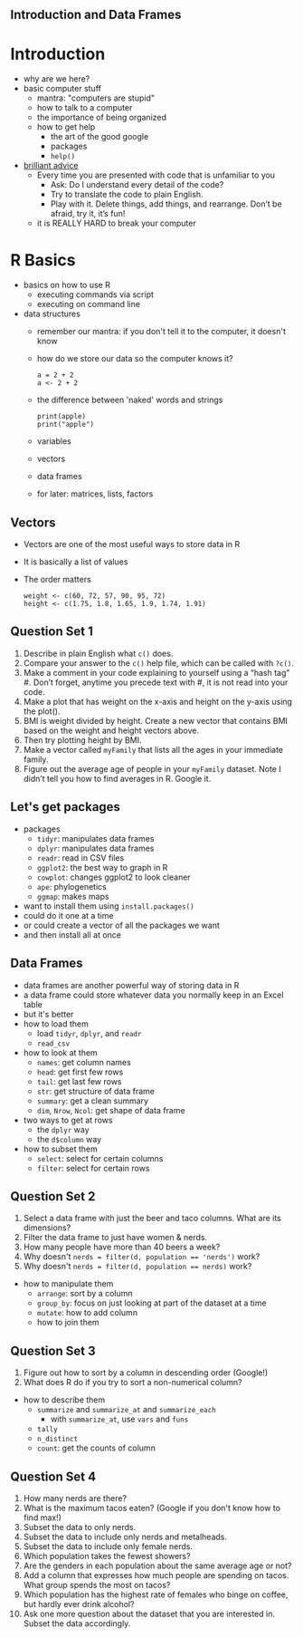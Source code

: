 Introduction and Data Frames
---

# Introduction
- why are we here?
- basic computer stuff
	- mantra: "computers are stupid"
	- how to talk to a computer
	- the importance of being organized
	- how to get help
		- the art of the good google
		- packages
		- `help()`		
- [brilliant advice](http://cierareports.org/blog/2013/10/18/rCourse2013/)
	- Every time you are presented with code that is unfamiliar to you
		- Ask: Do I understand every detail of the code?
		- Try to translate the code to plain English.
		- Play with it. Delete things, add things, and rearrange. Don’t be afraid, try it, it’s fun!
	- it is REALLY HARD to break your computer

# R Basics
- basics on how to use R
	- executing commands via script
	- executing on command line		
- data structures
	- remember our mantra: if you don't tell it to the computer, it doesn't know
	- how do we store our data so the computer knows it?
	
		```
		a = 2 + 2
		a <- 2 + 2
		```
	- the difference between 'naked' words and strings
	
		```
		print(apple)
		print("apple")
		```
	- variables
	- vectors
	- data frames
	- for later: matrices, lists, factors

##  Vectors
- Vectors are one of the most useful ways to store data in R
- It is basically a list of values
- The order matters

	```
	weight <- c(60, 72, 57, 90, 95, 72)
	height <- c(1.75, 1.8, 1.65, 1.9, 1.74, 1.91)
	```
	
## Question Set 1

1. Describe in plain English what `c()` does.
2. Compare your answer to the `c()` help file, which can be called with `?c()`.
3. Make a comment in your code explaining to yourself using a “hash tag” #. Don’t forget, anytime you precede text with #, it is not read into your code.
4. Make a plot that has weight on the x-axis and height on the y-axis using the plot().
5. BMI is weight divided by height. Create a new vector that contains BMI based on the weight and height vectors above.
6. Then try plotting height by BMI.
7. Make a vector called `myFamily` that lists all the ages in your immediate family.
8. Figure out the average age of people in your `myFamily` dataset. Note I didn’t tell you how to find averages in R. Google it.
	
## Let's get packages

- packages
	- `tidyr`: manipulates data frames
	- `dplyr`: manipulates data frames
	- `readr`: read in CSV files
	- `ggplot2`: the best way to graph in R
	- `cowplot`: changes ggplot2 to look cleaner
	- `ape`: phylogenetics
	- `ggmap`: makes maps
- want to install them using `install.packages()`
- could do it one at a time
- or could create a vector of all the packages we want
- and then install all at once

## Data Frames
- data frames are another powerful way of storing data in R
- a data frame could store whatever data you normally keep in an Excel table
- but it's better
- how to load them
	- load `tidyr`, `dplyr`, and `readr`
	- `read_csv`
- how to look at them
	- `names`: get column names
	- `head`: get first few rows
	- `tail`: get last few rows
	- `str`: get structure of data frame
	- `summary`: get a clean summary
	- `dim`, `Nrow`, `Ncol`: get shape of data frame
- two ways to get at rows
	- the `dplyr` way 
	- the `d$column` way
- how to subset them
	- `select`: select for certain columns
	- `filter`: select for certain rows
	
## Question Set 2

1. Select a data frame with just the beer and taco columns. What are its dimensions?
2. Filter the data frame to just have women & nerds.
3. How many people have more than 40 beers a week?
4. Why doesn't `nerds = filter(d, population == 'nerds')` work?
5. Why doesn't `nerds = filter(d, population == nerds)` work?

- how to manipulate them
	- `arrange`: sort by a column
	- `group_by`: focus on just looking at part of the dataset at a time
	- `mutate`: how to add column
	- how to join them
	
## Question Set 3
1. Figure out how to sort by a column in descending order (Google!)
2. What does R do if you try to sort a non-numerical column?
		
- how to describe them
	- `summarize` and `summarize_at` and `summarize_each`
		- with `summarize_at`, use `vars` and `funs`
	- `tally`
	- `n_distinct`
	- `count`: get the counts of column
	
## Question Set 4
1. How many nerds are there?
2. What is the maximum tacos eaten? (Google if you don't know how to find max!)
3. Subset the data to only nerds.
4. Subset the data to include only nerds and metalheads.
5. Subset the data to include only female nerds.
6. Which population takes the fewest showers?
7. Are the genders in each population about the same average age or not?
8. Add a column that expresses how much people are spending on tacos. What group spends the most on tacos?
9. Which population has the highest rate of females who binge on coffee, but hardly ever drink alcohol?
10. Ask one more question about the dataset that you are interested in. Subset the data accordingly.
